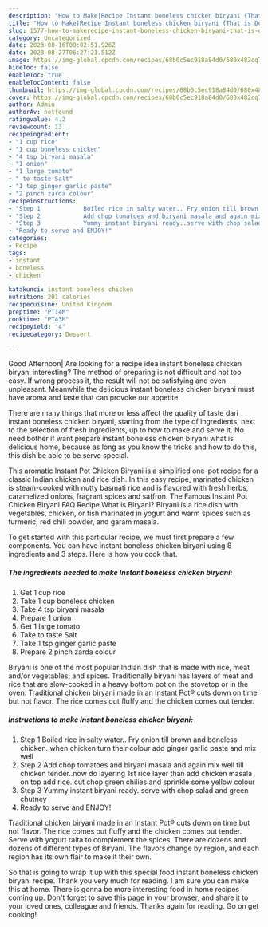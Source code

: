 ```yaml
---
description: "How to Make|Recipe Instant boneless chicken biryani {That is Delicious"
title: "How to Make|Recipe Instant boneless chicken biryani {That is Delicious"
slug: 1577-how-to-makerecipe-instant-boneless-chicken-biryani-that-is-delicious
category: Uncategorized
date: 2023-08-16T09:02:51.926Z
date: 2023-08-27T06:27:21.512Z
image: https://img-global.cpcdn.com/recipes/68b0c5ec918a84d0/680x482cq70/instant-boneless-chicken-biryani-recipe-main-photo.jpg
hideToc: false
enableToc: true
enableTocContent: false
thumbnail: https://img-global.cpcdn.com/recipes/68b0c5ec918a84d0/680x482cq70/instant-boneless-chicken-biryani-recipe-main-photo.jpg
cover: https://img-global.cpcdn.com/recipes/68b0c5ec918a84d0/680x482cq70/instant-boneless-chicken-biryani-recipe-main-photo.jpg
author: Admin
authorAv: notfound
ratingvalue: 4.2
reviewcount: 13
recipeingredient:
- "1 cup rice"
- "1 cup boneless chicken"
- "4 tsp biryani masala"
- "1 onion"
- "1 large tomato"
- " to taste Salt"
- "1 tsp ginger garlic paste"
- "2 pinch zarda colour"
recipeinstructions:
- "Step 1            Boiled rice in salty water.. Fry onion till brown and boneless chicken..when chicken turn their colour add ginger garlic paste and mix well"
- "Step 2            Add chop tomatoes and biryani masala and again mix well till chicken tender..now do layering 1st rice layer than add chicken masala on top add rice..cut chop green chilies and sprinkle some yellow colour"
- "Step 3            Yummy instant biryani ready..serve with chop salad and green chutney"
- "Ready to serve and ENJOY!"
categories:
- Recipe
tags:
- instant
- boneless
- chicken

katakunci: instant boneless chicken 
nutrition: 201 calories
recipecuisine: United Kingdom
preptime: "PT14M"
cooktime: "PT43M"
recipeyield: "4"
recipecategory: Dessert

---
```



Good Afternoon| Are looking for a recipe idea instant boneless chicken biryani interesting? The method of preparing is not difficult and not too easy. If wrong process it, the result will not be satisfying and even unpleasant. Meanwhile the delicious instant boneless chicken biryani must have aroma and taste that can provoke our appetite.






There are many things that more or less affect the quality of taste dari instant boneless chicken biryani, starting from the type of ingredients, next to the selection of fresh ingredients, up to how to make and serve it. No need bother if want prepare instant boneless chicken biryani what is delicious home, because as long as you know the tricks and how to do this, this dish be able to be serve  special.


This aromatic Instant Pot Chicken Biryani is a simplified one-pot recipe for a classic Indian chicken and rice dish. In this easy recipe, marinated chicken is steam-cooked with nutty basmati rice and is flavored with fresh herbs, caramelized onions, fragrant spices and saffron. The Famous Instant Pot Chicken Biryani FAQ Recipe What is Biryani? Biryani is a rice dish with vegetables, chicken, or fish marinated in yogurt and warm spices such as turmeric, red chili powder, and garam masala.


To get started with this particular recipe, we must first prepare a few components. You can have instant boneless chicken biryani using 8 ingredients and 3 steps. Here is how you cook that.

<!--inarticleads1-->

##### The ingredients needed to make Instant boneless chicken biryani:

1. Get 1 cup rice
1. Take 1 cup boneless chicken
1. Take 4 tsp biryani masala
1. Prepare 1 onion
1. Get 1 large tomato
1. Take  to taste Salt
1. Take 1 tsp ginger garlic paste
1. Prepare 2 pinch zarda colour


Biryani is one of the most popular Indian dish that is made with rice, meat and/or vegetables, and spices. Traditionally biryani has layers of meat and rice that are slow-cooked in a heavy bottom pot on the stovetop or in the oven. Traditional chicken biryani made in an Instant Pot® cuts down on time but not flavor. The rice comes out fluffy and the chicken comes out tender. 

<!--inarticleads2-->

##### Instructions to make Instant boneless chicken biryani:

1. Step 1            Boiled rice in salty water.. Fry onion till brown and boneless chicken..when chicken turn their colour add ginger garlic paste and mix well
1. Step 2            Add chop tomatoes and biryani masala and again mix well till chicken tender..now do layering 1st rice layer than add chicken masala on top add rice..cut chop green chilies and sprinkle some yellow colour
1. Step 3            Yummy instant biryani ready..serve with chop salad and green chutney
1. Ready to serve and ENJOY!

Traditional chicken biryani made in an Instant Pot® cuts down on time but not flavor. The rice comes out fluffy and the chicken comes out tender. Serve with yogurt raita to complement the spices. There are dozens and dozens of different types of Biryani. The flavors change by region, and each region has its own flair to make it their own. 

So that is going to wrap it up with this special food instant boneless chicken biryani recipe. Thank you very much for reading. I am sure you can make this at home. There is gonna be more interesting food in home recipes coming up. Don't forget to save this page in your browser, and share it to your loved ones, colleague and friends. Thanks again for reading. Go on get cooking!

